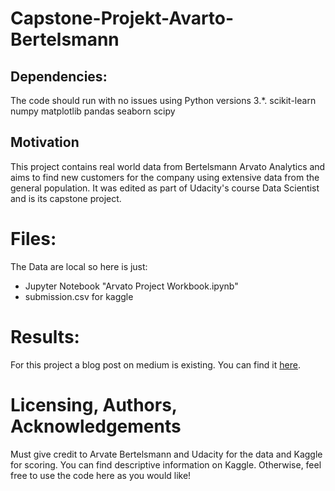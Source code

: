 # Capstone-Projekt-Avarto-Bertelsmann

## Dependencies:
The code should run with no issues using Python versions 3.*.
scikit-learn
numpy
matplotlib
pandas
seaborn
scipy

## Motivation
This project contains real world data from Bertelsmann Arvato Analytics and aims to find new customers for the company using extensive data from the general population.
It was edited as part of Udacity's course Data Scientist and is its capstone project. 

# Files:
The Data are local so here is just:
- Jupyter Notebook "Arvato Project Workbook.ipynb"
- submission.csv for kaggle

# Results: 
For this project a blog post on medium is existing. You can find it [here](https://fabianeckert.medium.com/this-blog-post-is-part-of-the-udacity-data-scientists-nanodegree-program-2e6167a0bf77).

# Licensing, Authors, Acknowledgements
Must give credit to Arvate Bertelsmann and Udacity for the data and Kaggle for scoring. You can find descriptive information on Kaggle. Otherwise, feel free to use the code here as you would like!
